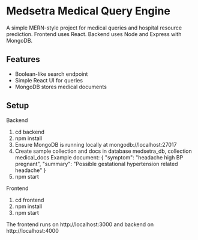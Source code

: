 # Medsetra Medical Query Engine

A simple MERN-style project for medical queries and hospital resource prediction.
Frontend uses React. Backend uses Node and Express with MongoDB.

## Features
- Boolean-like search endpoint
- Simple React UI for queries
- MongoDB stores medical documents

## Setup

Backend
1. cd backend
2. npm install
3. Ensure MongoDB is running locally at mongodb://localhost:27017
4. Create sample collection and docs in database medsetra_db, collection medical_docs
   Example document:
   { "symptom": "headache high BP pregnant", "summary": "Possible gestational hypertension related headache" }
5. npm start

Frontend
1. cd frontend
2. npm install
3. npm start

The frontend runs on http://localhost:3000 and backend on http://localhost:4000
